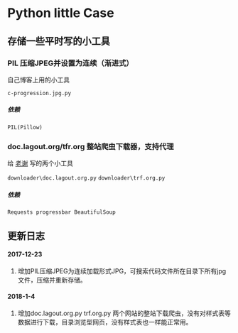 # Python little Case

## 存储一些平时写的小工具

### PIL 压缩JPEG并设置为连续（渐进式）

自己博客上用的小工具

`c-progression.jpg.py`

##### 依赖

`PIL(Pillow)`


### doc.lagout.org/tfr.org 整站爬虫下载器，支持代理

给 [老谢](https://www.xj123.info) 写的两个小工具

`downloader\doc.lagout.org.py`
`downloader\trf.org.py`

##### 依赖

`Requests progressbar BeautifulSoup`

## 更新日志
#### 2017-12-23
1.  增加PIL压缩JPEG为连续加载形式JPG，可搜索代码文件所在目录下所有jpg文件，压缩并重新存储。

#### 2018-1-4
1. 增加doc.lagout.org.py trf.org.py 两个网站的整站下载爬虫，没有对样式表等数据进行下载，目录浏览型网页，没有样式表也一样能正常用。